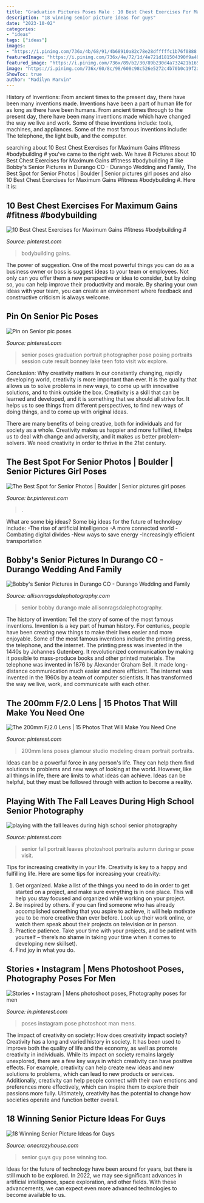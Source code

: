 ```yaml
---
title: "Graduation Pictures Poses Male : 10 Best Chest Exercises For Maximum Gains #fitness #bodybuilding #"
description: "18 winning senior picture ideas for guys"
date: "2023-10-02"
categories:
- "ideas"
tags: ["ideas"]
images:
- "https://i.pinimg.com/736x/4b/68/91/4b68910a82c78e28dfffffc1b76f0888.jpg"
featuredImage: "https://i.pinimg.com/736x/4e/72/1d/4e721d181504390f9a40b3003743aaf4--school-portraits-senior-pics.jpg"
featured_image: "https://i.pinimg.com/736x/89/b2/30/89b230d4a732421b1658ad6128332c52--graduation-pics-senior-photos.jpg"
image: "https://i.pinimg.com/736x/60/8c/98/608c98c526e5272c4b70b0c19f2a3665.jpg"
ShowToc: true
author: "Madilyn Marvin"
---
```



History of Inventions: From ancient times to the present day, there have been many inventions made.
Inventions have been a part of human life for as long as there have been humans. From ancient times through to the present day, there have been many inventions made which have changed the way we live and work. Some of these inventions include: tools, machines, and appliances. Some of the most famous inventions include: The telephone, the light bulb, and the computer.

	

		
searching about 10 Best Chest Exercises for Maximum Gains #fitness #bodybuilding # you've came to the right web. We have 8 Pictures about 10 Best Chest Exercises for Maximum Gains #fitness #bodybuilding # like Bobby&#039;s Senior Pictures in Durango CO - Durango Wedding and Family, The Best Spot for Senior Photos | Boulder | Senior pictures girl poses and also 10 Best Chest Exercises for Maximum Gains #fitness #bodybuilding #. Here it is:
		
    
## 10 Best Chest Exercises For Maximum Gains #fitness #bodybuilding #

<img loading=lazy src="https://i.pinimg.com/736x/c3/ec/5d/c3ec5de6e57fe6225cf184803e834ecd.jpg" onerror="this.onerror=null;this.src='https://tse4.mm.bing.net/th?id=OIP.tO1BGp2UCWJ2YT_RmLvvYwHaRq&amp;pid=15.1';" alt="10 Best Chest Exercises for Maximum Gains #fitness #bodybuilding #">

_Source: pinterest.com_

>bodybuilding gains. 

	

The power of suggestion.
One of the most powerful things you can do as a business owner or boss is suggest ideas to your team or employees. Not only can you offer them a new perspective or idea to consider, but by doing so, you can help improve their productivity and morale. By sharing your own ideas with your team, you can create an environment where feedback and constructive criticism is always welcome.

    
## Pin On Senior Pic Poses

<img loading=lazy src="https://i.pinimg.com/736x/89/b2/30/89b230d4a732421b1658ad6128332c52--graduation-pics-senior-photos.jpg" onerror="this.onerror=null;this.src='https://tse1.mm.bing.net/th?id=OIP.0LDyusjasBlJ3P9e6zIltwDMEy&amp;pid=15.1';" alt="Pin on Senior pic poses">

_Source: pinterest.com_

>senior poses graduation portrait photographer pose posing portraits session cute result bonney lake teen foto visit wix explore. 

	

Conclusion: Why creativity matters
In our constantly changing, rapidly developing world, creativity is more important than ever. It is the quality that allows us to solve problems in new ways, to come up with innovative solutions, and to think outside the box.
Creativity is a skill that can be learned and developed, and it is something that we should all strive for. It helps us to see things from different perspectives, to find new ways of doing things, and to come up with original ideas.

There are many benefits of being creative, both for individuals and for society as a whole. Creativity makes us happier and more fulfilled, it helps us to deal with change and adversity, and it makes us better problem-solvers. We need creativity in order to thrive in the 21st century.

    
## The Best Spot For Senior Photos | Boulder | Senior Pictures Girl Poses

<img loading=lazy src="https://i.pinimg.com/736x/f2/dd/1a/f2dd1ab7018263bc6af35e2faf0e4979.jpg" onerror="this.onerror=null;this.src='https://tse3.mm.bing.net/th?id=OIP.BY1IAswQ3Cxk4OUl7bRb1QHaLH&amp;pid=15.1';" alt="The Best Spot for Senior Photos | Boulder | Senior pictures girl poses">

_Source: br.pinterest.com_

>. 

	

What are some big ideas?
Some big ideas for the future of technology include: 
-The rise of artificial intelligence 
-A more connected world 
-Combating digital divides 
-New ways to save energy 
-Increasingly efficient transportation

    
## Bobby&#039;s Senior Pictures In Durango CO - Durango Wedding And Family

<img loading=lazy src="https://allisonragsdalephotography.com/wp-content/uploads/2013/11/allisonragsdalephotography-8585.jpg" onerror="this.onerror=null;this.src='https://tse4.mm.bing.net/th?id=OIP.hbE4fHmJGPKA_gcicrFWNgHaLI&amp;pid=15.1';" alt="Bobby&#039;s Senior Pictures in Durango CO - Durango Wedding and Family">

_Source: allisonragsdalephotography.com_

>senior bobby durango male allisonragsdalephotography. 

	

The history of invention: Tell the story of some of the most famous inventions.
Invention is a key part of human history. For centuries, people have been creating new things to make their lives easier and more enjoyable. Some of the most famous inventions include the printing press, the telephone, and the internet.
The printing press was invented in the 1440s by Johannes Gutenberg. It revolutionized communication by making it possible to mass-produce books and other printed materials. The telephone was invented in 1876 by Alexander Graham Bell. It made long-distance communication much easier and more efficient. The internet was invented in the 1960s by a team of computer scientists. It has transformed the way we live, work, and communicate with each other.

    
## The 200mm F/2.0 Lens | 15 Photos That Will Make You Need One

<img loading=lazy src="https://i.pinimg.com/736x/60/8c/98/608c98c526e5272c4b70b0c19f2a3665.jpg" onerror="this.onerror=null;this.src='https://tse4.mm.bing.net/th?id=OIP.CUvP0vhzCSN8fMem8-C1xQHaLH&amp;pid=15.1';" alt="The 200mm F/2.0 Lens | 15 Photos That Will Make You Need One">

_Source: pinterest.com_

>200mm lens poses glamour studio modeling dream portrait portraits. 

	

Ideas can be a powerful force in any person's life. They can help them find solutions to problems and new ways of looking at the world. However, like all things in life, there are limits to what ideas can achieve. Ideas can be helpful, but they must be followed through with action to become a reality.

    
## Playing With The Fall Leaves During High School Senior Photography

<img loading=lazy src="https://i.pinimg.com/736x/4e/72/1d/4e721d181504390f9a40b3003743aaf4--school-portraits-senior-pics.jpg" onerror="this.onerror=null;this.src='https://tse2.mm.bing.net/th?id=OIP.L9icvi9H5fVeNgGSFEnnXgHaLL&amp;pid=15.1';" alt="playing with the fall leaves during high school senior photography">

_Source: pinterest.com_

>senior fall portrait leaves photoshoot portraits autumn during sr pose visit. 

	

Tips for increasing creativity in your life.
Creativity is key to a happy and fulfilling life. Here are some tips for increasing your creativity: 
1. Get organized. Make a list of the things you need to do in order to get started on a project, and make sure everything is in one place. This will help you stay focused and organized while working on your project. 
2. Be inspired by others. if you can find someone who has already accomplished something that you aspire to achieve, it will help motivate you to be more creative than ever before. Look up their work online, or watch them speak about their projects on television or in person. 
3. Practice patience. Take your time with your projects, and be patient with yourself – there’s no shame in taking your time when it comes to developing new skillset). 
4. Find joy in what you do.

    
## Stories • Instagram | Mens Photoshoot Poses, Photography Poses For Men

<img loading=lazy src="https://i.pinimg.com/736x/4b/68/91/4b68910a82c78e28dfffffc1b76f0888.jpg" onerror="this.onerror=null;this.src='https://tse3.mm.bing.net/th?id=OIP.DhICFPwBDrlDLrHHL7aUAAHaNK&amp;pid=15.1';" alt="Stories • Instagram | Mens photoshoot poses, Photography poses for men">

_Source: in.pinterest.com_

>poses instagram pose photoshoot man mens. 

	

The impact of creativity on society: How does creativity impact society?
Creativity has a long and varied history in society. It has been used to improve both the quality of life and the economy, as well as promote creativity in individuals. While its impact on society remains largely unexplored, there are a few key ways in which creativity can have positive effects. For example, creativity can help create new ideas and new solutions to problems, which can lead to new products or services. Additionally, creativity can help people connect with their own emotions and preferences more effectively, which can inspire them to explore their passions more fully. Ultimately, creativity has the potential to change how societies operate and function better overall.

    
## 18 Winning Senior Picture Ideas For Guys

<img loading=lazy src="https://cdn.onecrazyhouse.com/wp-content/uploads/2016/08/great-senior-guy-pose.jpg" onerror="this.onerror=null;this.src='https://tse1.mm.bing.net/th?id=OIP.aYSFXEbcoklgo5PNxCAjwgHaLH&amp;pid=15.1';" alt="18 Winning Senior Picture Ideas for Guys">

_Source: onecrazyhouse.com_

>senior guys guy pose winning too. 

	

Ideas for the future of technology have been around for years, but there is still much to be explored. In 2022, we may see significant advances in artificial intelligence, space exploration, and other fields. With these advancements, we can expect even more advanced technologies to become available to us.

